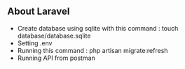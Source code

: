 ## About Laravel
- Create database using sqlite with this command : touch database/database.sqlite
- Setting .env
- Running this command : php artisan migrate:refresh
- Running API from postman